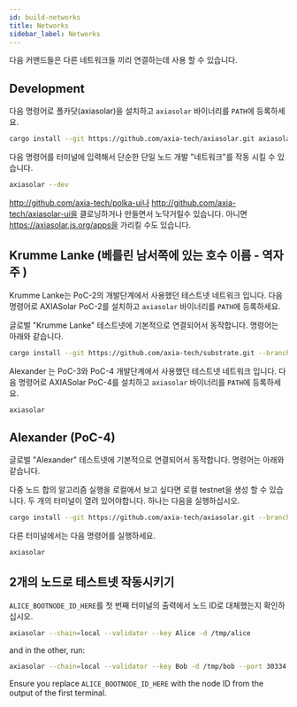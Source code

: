 ```yaml
---
id: build-networks
title: Networks
sidebar_label: Networks
---
```


다음 커맨드들은 다른 네트워크들 끼리 연결하는데 사용 할 수 있습니다.

## Development

다음 명령어로 폴카닷(axiasolar)을 설치하고 `axiasolar` 바이너리를 `PATH`에 등록하세요.

```bash
cargo install --git https://github.com/axia-tech/axiasolar.git axiasolar
```

다음 명령어를 터미널에 입력해서 단순한 단일 노드 개발 "네트워크"를 작동 시킬 수 있습니다.

```bash
axiasolar --dev
```

http://github.com/axia-tech/polka-ui나 http://github.com/axia-tech/axiasolar-ui을 클로닝하거나 만들면서 노닥거릴수 있습니다. 아니면 https://axiasolar.js.org/apps을 가리킬 수도 있습니다.

## Krumme Lanke (베를린 남서쪽에 있는 호수 이름 - 역자 주 )

Krumme Lanke는 PoC-2의 개발단계에서 사용했던 테스트넷 네트워크 입니다. 다음 명령어로 AXIASolar PoC-2를 설치하고 `axiasolar` 바이너리를 `PATH`에 등록하세요.

글로벌 "Krumme Lanke" 테스트넷에 기본적으로 연결되어서 동작합니다. 명령어는 아래와 같습니다.

```bash
cargo install --git https://github.com/axia-tech/substrate.git --branch v0.2 axiasolar
```

Alexander 는 PoC-3와 PoC-4 개발단계에서 사용했던 테스트넷 네트워크 입니다. 다음 명령어로 AXIASolar PoC-4를 설치하고 `axiasolar` 바이너리를 `PATH`에 등록하세요.

```bash
axiasolar
```

## Alexander (PoC-4)

글로벌 "Alexander" 테스트넷에 기본적으로 연결되어서 동작합니다. 명령어는 아래와 같습니다.

다중 노드 합의 알고리즘 실행을 로컬에서 보고 싶다면 로컬 testnet을 생성 할 수 있습니다. 두 개의 터미널이 열려 있어야합니다. 하나는 다음을 실행하십시오.

```bash
cargo install --git https://github.com/axia-tech/axiasolar.git --branch v0.4 axiasolar
```

다른 터미널에서는 다음 명령어를 실행하세요.

```bash
axiasolar
```

## 2개의 노드로 테스트넷 작동시키기

`ALICE_BOOTNODE_ID_HERE`를 첫 번째 터미널의 출력에서 노드 ID로 대체했는지 확인하십시오.

```bash
axiasolar --chain=local --validator --key Alice -d /tmp/alice
```

and in the other, run:

```bash
axiasolar --chain=local --validator --key Bob -d /tmp/bob --port 30334 --bootnodes '/ip4/127.0.0.1/tcp/30333/p2p/ALICE_BOOTNODE_ID_HERE'
```

Ensure you replace `ALICE_BOOTNODE_ID_HERE` with the node ID from the output of the first terminal.
